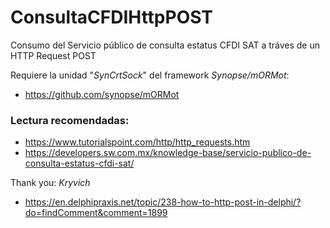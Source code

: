 # ConsultaCFDIHttpPOST
Consumo del Servicio público de consulta estatus CFDI SAT a tráves de un HTTP Request POST

 Requiere la unidad "_SynCrtSock_" del framework _Synopse/mORMot_:
- https://github.com/synopse/mORMot
  
### Lectura recomendadas:
- https://www.tutorialspoint.com/http/http_requests.htm
- https://developers.sw.com.mx/knowledge-base/servicio-publico-de-consulta-estatus-cfdi-sat/

Thank you: _Kryvich_
- https://en.delphipraxis.net/topic/238-how-to-http-post-in-delphi/?do=findComment&comment=1899
